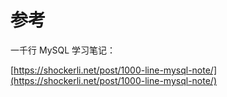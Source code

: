 # 参考

一千行 MySQL 学习笔记：

[https://shockerli.net/post/1000-line-mysql-note/](https://shockerli.net/post/1000-line-mysql-note/)

